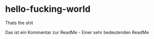 # hello-fucking-world
Thats the shit

Das ist ein Kommentar zur ReadMe - Einer sehr bedeutenden ReadMe
